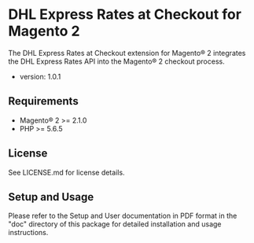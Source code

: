 # DHL Express Rates at Checkout for Magento 2

The DHL Express Rates at Checkout extension for Magento® 2 integrates the DHL Express Rates API into the Magento® 2 checkout process.

* version: 1.0.1

## Requirements

* Magento® 2 >= 2.1.0
* PHP >= 5.6.5

## License

See LICENSE.md for license details.

## Setup and Usage

Please refer to the Setup and User documentation in PDF format in the "doc" directory of this package for detailed installation and usage instructions.
